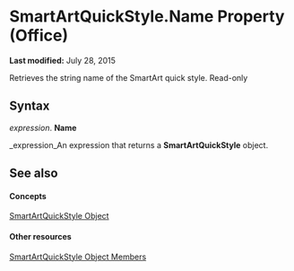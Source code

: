 
# SmartArtQuickStyle.Name Property (Office)

 **Last modified:** July 28, 2015

Retrieves the string name of the SmartArt quick style. Read-only

## Syntax

 _expression_. **Name**

 _expression_An expression that returns a  **SmartArtQuickStyle** object.


## See also


#### Concepts


 [SmartArtQuickStyle Object](e128920b-7adc-71e2-928b-84285f24d574.md)
#### Other resources


 [SmartArtQuickStyle Object Members](9121866b-1308-4024-faa6-fa9254f18dd6.md)

